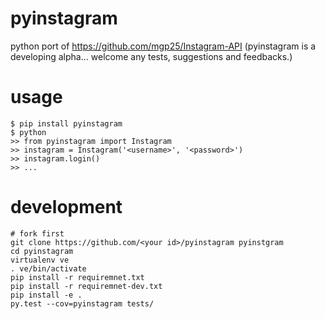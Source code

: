 # pyinstagram

python port of https://github.com/mgp25/Instagram-API
(pyinstagram is a developing alpha... welcome any tests, suggestions and feedbacks.)

# usage
```
$ pip install pyinstagram
$ python
>> from pyinstagram import Instagram
>> instagram = Instagram('<username>', '<password>')
>> instagram.login()
>> ...
```

# development
```
# fork first
git clone https://github.com/<your id>/pyinstagram pyinstgram
cd pyinstagram
virtualenv ve
. ve/bin/activate
pip install -r requiremnet.txt
pip install -r requiremnet-dev.txt
pip install -e .
py.test --cov=pyinstagram tests/
```
